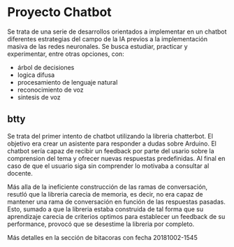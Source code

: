 # Proyecto Chatbot 

Se trata de una serie de desarrollos orientados a implementar en un chatbot diferentes estrategias del campo de la IA previos a la implementación masiva de las redes neuronales.
Se busca estudiar, practicar y experimentar, entre otras opciones, con:

* árbol de decisiones
* logica difusa
* procesamiento de lenguaje natural
* reconocimiento de voz
* sintesis de voz

## btty

Se trata del primer intento de chatbot utilizando la libreria chatterbot. El objetivo era crear un asistente para responder a dudas sobre Arduino. El chatbot sería capaz de recibir un feedback por parte del usario sobre la comprension del tema y ofrecer nuevas respuestas predefinidas. Al final en caso de que el usuario siga sin comprender lo motivaba a consultar al docente.

Más alla de la ineficiente construcción de las ramas de conversación, resutló que la libreria carecia de memoria, es decir, no era capaz de mantener una rama de conversación en función de las respuestas pasadas. Esto, sumado a que la libreria estaba construida de tal forma que su aprendizaje carecia de criterios optimos para establecer un feedback de su performance,  provocó que se desestime la libreria por completo.

Más detalles en la sección de bitacoras con fecha 20181002-1545